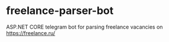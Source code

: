 # freelance-parser-bot
ASP.NET CORE telegram bot for parsing freelance vacancies on https://freelance.ru/
